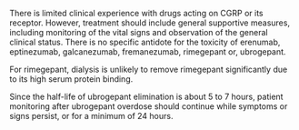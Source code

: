 There is limited clinical experience with drugs acting on CGRP or its receptor. However, treatment should include general supportive measures, including monitoring of the vital signs and observation of the general clinical status. There is no specific antidote for the toxicity of erenumab, eptinezumab, galcanezumab, fremanezumab, rimegepant or, ubrogepant.

For rimegepant, dialysis is unlikely to remove rimegepant significantly due to its high serum protein binding.

Since the half-life of ubrogepant elimination is about 5 to 7 hours, patient monitoring after ubrogepant overdose should continue while symptoms or signs persist, or for a minimum of 24 hours.